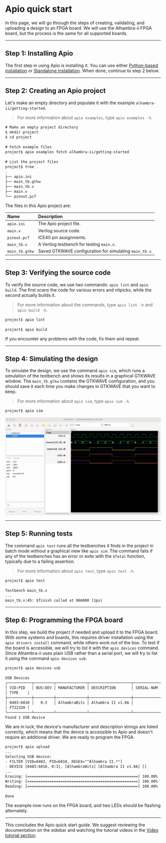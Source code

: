 # Apio quick start

In this page, we will go through the steps of creating, validating, and uploading a design to an FPGA board. We will use the Alhambra-ii FPGA board, but the process is the same for all supported boards.

---

## Step 1: Installing Apio

The first step in using Apio is installing it. You can use either [Python-based installation](python-based-installation.md) or [Standalone installation](standalone-installation.md). When done, continue to step 2 below.

---

## Step 2: Creating an Apio project

Let's make an empty directory and populate it with the example `alhambra-ii/getting-started`.

> For more information about `apio examples`, type `apio examples -h`.

```
# Make an empty project directory
$ mkdir project
$ cd project

# Fetch example files
project$ apio examples fetch alhambra-ii/getting-started

# List the project files
project$ tree .
.
├── apio.ini
├── main_tb.gtkw
├── main_tb.v
├── main.v
└── pinout.pcf
```

The files in this Apio project are:

| Name           | Description                                           |
| :------------- | :-------------------------------------------------- |
| `apio.ini`     | The Apio project file.                               |
| `main.v`       | Verilog source code.                                 |
| `pinout.pcf`   | ICE40 pin assignments.                               |
| `main_tb.v`    | A Verilog testbench for testing `main.v`.           |
| `main_tb.gtkw` | Saved GTKWAVE configuration for simulating `main_tb.v`. |

---

## Step 3: Verifying the source code

To verify the source code, we use two commands: `apio lint` and `apio build`. The first scans the code for various errors and nitpicks, while the second actually builds it.

> For more information about the commands, type `apio lint -h` and `apio build -h`.

```
project$ apio lint

project$ apio build
```

If you encounter any problems with the code, fix them and repeat.

---

## Step 4: Simulating the design

To simulate the design, we use the command `apio sim`, which runs a simulation of the testbench and shows its results in a graphical GTKWAVE window. The `main_tb.gtkw` contains the GTKWAVE configuration, and you should save it each time you make changes in GTKWAVE that you want to keep.

> For more information about `apio sim`, type `apio sim -h`.

```
project$ apio sim
```

![](assets/sim-gtkwave.png)

---

## Step 5: Running tests

The command `apio test` runs all the testbenches it finds in the project in batch mode without a graphical view like `apio sim`. The command fails if any of the testbenches has an error or exits with the `$fatal` function, typically due to a failing assertion.

> For more information about `apio test`, type `apio test -h`.

```
project$ apio test

Testbench main_tb.v
...
main_tb.v:45: $finish called at 966000 (1ps)
```

---

## Step 6: Programming the FPGA board

In this step, we build the project if needed and upload it to the FPGA board. With some systems and boards, this requires driver installation using the `apio drivers install` command, while others work out of the box. To test if the board is accessible, we will try to list it with the `apio devices` command. Since Alhambra-ii uses plain USB rather than a serial port, we will try to list it using the command `apio devices usb`.

```
project$ apio devices usb

USB Devices
┌───────────┬─────────┬──────────────┬───────────────────┬────────────┬─────────┐
│ VID:PID   │ BUS:DEV │ MANUFACTURER │ DESCRIPTION       │ SERIAL-NUM │ TYPE    │
├───────────┼─────────┼──────────────┼───────────────────┼────────────┼─────────┤
│ 0403:6010 │   0:3   │ AlhambraBits │ Alhambra II v1.0A │            │ FT2232H │
└───────────┴─────────┴──────────────┴───────────────────┴────────────┴─────────┘
Found 1 USB device
```

We are in luck; the device's manufacturer and description strings are listed correctly, which means that the device is accessible to Apio and doesn't require an additional driver. We are ready to program the FPGA.

```
project$ apio upload
...
Selecting USB device:
- FILTER [VID=0403, PID=6010, REGEX="^Alhambra II.*"]
- DEVICE [0403:6010, 0:3], [AlhambraBits] [Alhambra II v1.0A] []
...
Erasing: [==================================================] 100.00%
Writing: [==================================================] 100.00%
Reading: [==================================================] 100.00%

Done
```

The example now runs on the FPGA board, and two LEDs should be flashing alternately.

---

This concludes the Apio quick start guide. We suggest reviewing the documentation on the sidebar and watching the tutorial videos in the [Video tutorial section](video-tutorial.md).
